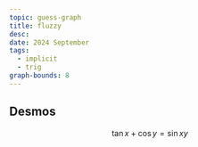 ```yaml
---
topic: guess-graph
title: fluzzy
desc: 
date: 2024 September
tags:
  - implicit
  - trig
graph-bounds: 8
---
```



## Desmos
```math
\tan x+\cos y=\sin xy
```
